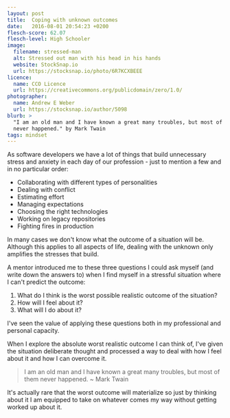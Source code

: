 ```yaml
---
layout: post
title:  Coping with unknown outcomes
date:   2016-08-01 20:54:23 +0200
flesch-score: 62.07
flesch-level: High Schooler
image:
  filename: stressed-man
  alt: Stressed out man with his head in his hands
  website: StockSnap.io
  url: https://stocksnap.io/photo/6R7KCXBEEE
licence:
  name: CCO Licence
  url: https://creativecommons.org/publicdomain/zero/1.0/
photographer:
  name: Andrew E Weber
  url: https://stocksnap.io/author/5098
blurb: >
  "I am an old man and I have known a great many troubles, but most of them
  never happened." by Mark Twain
tags: mindset
---
```


As software developers we have a lot of things that build unnecessary stress
and anxiety in each day of our profession - just to mention a few and in no
particular order:

* Collaborating with different types of personalities
* Dealing with conflict
* Estimating effort
* Managing expectations
* Choosing the right technologies
* Working on legacy repositories
* Fighting fires in production

In many cases we don't know what the outcome of a situation will be. Although
this applies to all aspects of life, dealing with the unknown only amplifies
the stresses that build.

A mentor introduced me to these three questions I could ask myself (and write
down the answers to) when I find myself in a stressful situation
where I can't predict the outcome:

1. What do I think is the worst possible realistic outcome of the situation?
2. How will I feel about it?
3. What will I do about it?

I've seen the value of applying these questions both in my professional and
personal capacity.

When I explore the absolute worst realistic outcome I can think of, I've
given the situation deliberate thought and processed a way to deal with how I
feel about it and how I can overcome it.

> I am an old man and I have known a great many troubles, but most of them
  never happened. ~ Mark Twain

It's actually rare that the worst outcome will materialize so just by thinking
about it I am equipped to take on whatever comes my way without getting worked
up about it.

